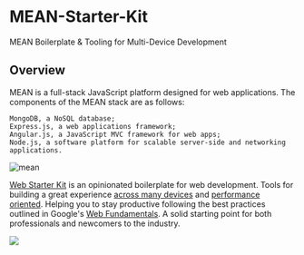# MEAN-Starter-Kit
MEAN Boilerplate &amp; Tooling for Multi-Device Development

## Overview

MEAN is a full-stack JavaScript platform designed for web applications. The components of the MEAN stack are as follows:

    MongoDB, a NoSQL database;
    Express.js, a web applications framework;
    Angular.js, a JavaScript MVC framework for web apps;
    Node.js, a software platform for scalable server-side and networking applications.

![mean](http://i.imgur.com/7j43Fzf.jpg)

[Web Starter Kit](https://developers.google.com/web/starter-kit) is an opinionated boilerplate for web development. Tools for building a great experience [across many devices](https://google.github.io/web-starter-kit/hello-world/) and [performance oriented](#web-performance). Helping you to stay productive following the best practices outlined in Google's [Web Fundamentals](https://developers.google.com/web/fundamentals). A solid starting point for both professionals and newcomers to the industry.

[![](https://cloud.githubusercontent.com/assets/170270/3343033/ceee251e-f899-11e3-9dd9-e313cf2522ec.png)](https://developers.google.com/web/starter-kit/ 'Features')
